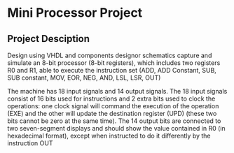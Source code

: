 # Mini Processor Project

## Project Desciption

 Design  using  VHDL and  components  designor  schematics capture and simulate an 8-bit processor (8-bit registers), which includes two registers R0 and R1, able to execute the instruction set (ADD, ADD Constant, SUB, SUB constant, MOV, EOR, NEG, AND, LSL, LSR, OUT)
 
 The machine has 18 input signals and 14 output signals. The 18 input signals consist of 16 bits used  for  instructions and  2 extra  bits  used  to  clock  the  operations:  one clock  signal  will command the execution of the operation (EXE) and the other will update the destination register  (UPD)  (these  two  bits  cannot  be  zero  at  the  same  time). The 14 output  bits  are connected to two seven-segment displays and should show the value contained in R0 (in hexadecimal format), except when instructed to do it differently by the instruction OUT
